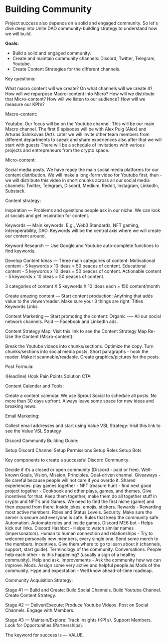 # Building Community


Project success also depends on a solid and engaged community. So let's dive deep into Unite DAO community-building strategy to understand how we will build. 

**Goals:**

- Build a solid and engaged community.
- Create and maintain community channels: Discord, Twitter, Telegram, Youtube.
- Create Content Strategies for the different channels.

Key questions:

What macro content will we create?
On what channels will we create it?
How will we repurpose Macro-content into Micro?
How will we distribute that Micro-content?
How will we listen to our audience? 
How will we measure our KPI’s?

Macro-content:

Youtube.
Our focus will be on the Youtube channel. This will be our main Macro channel. The first 6 episodes will be with Alex Puig (Alex) and Arturas Salnikovas (Art). Later we will invite other team members from different departments to speak and share experiences also after that we will start with guests There will be a schedule of invitations with various projects and entrepreneurs from the crypto space. 

Micro-content:

Social media posts.
We have ready the main social media platforms for our content distribution. We will make a long-form video for Youtube first, then - we will distribute this video in short chunks across all our social media channels: Twitter, Telegram, Discord, Medium, Reddit, Instagram, LinkedIn, Substack.


Content strategy:

Inspiration — Problems and questions people ask in our niche. 
We can look at socials and get inspiration for content. 

Keywords — Main keywords. 
E.g., Web3 Standards, NFT gaming, Interoperability, DAO. 
Keywords will be the central axis where we will create our content around. 

Keyword Research — Use Google and Youtube auto-complete functions to find keywords.

Develop Content Ideas — Three main categories of content:
Motivational content - 5 keywords x 10 ideas = 50 peaces of content.
Educational content - 5 keywords x 10 ideas = 50 peaces of content.
Actionable content - 5 keywords x 10 ideas = 50 peaces of content.

3 categories of content X 5 keywords X 10 ideas each = 150 content/month

Create amazing content — Start content production:
Anything that adds value to the viewer/reader.
Make sure your 3 things are right:
Titles
Keywords
Links

Content Marketing — Start promoting the content:
Organic -— All our social network channels. 
Paid — Facebook and LinkedIn ads. 



Content Strategy Map:
Visit this link to see the Content Strategy Map
Re-Use the Content (Micro-content):

Break the Youtube videos into chunks/sections.
Optimize the copy. Turn chunks/sections into social media posts.
Short paragraphs - hook the reader.
Make it scannable/readable.
Create graphics/pictures for the posts.


Post Formula:

(Headline)
Hook
Pain Points
Solution
CTA


Content Calendar and Tools:

Create a content calendar. We use Sprout Social to schedule all posts.
No more than 30 days upfront.
Always leave some space for new ideas and breaking news.


Email Marketing:

Collect email addresses and start using Value VSL Strategy:
Visit this link to see the Value VSL Strategy



Discord Community Building Guide:

Setup Discord Channel
Setup Permissions
Setup Roles
Setup Bots

Key components to create a successful Discord Community:

Decide if it’s a closed or open community (Discord - paid or free).
Well-known Goals, Vision, Mission, Principles.
Goal-driven channel. 
Giveaways - Be careful because people will not care if you overdo it.
Shared experiences: play games together - NFT treasure hunt - find next good project together - Cookbook and other plays, games, and themes. Give incentives for that.
Keep them together, make them do all together stuff in crypto and NFT’s and Games.
We need to find the first niche (game) and then expand from there.
Inside jokes, emojis, stickers.
Rewards - Rewarding most active members.
Roles and Status Levels.
Security. Make sure the server is secure and everyone is safe. 
Rules that keep the community safe.
Automation. Automate roles and inside games. 
Discord ME6 bot - Helps kick out links.
Discord Hashbot - Helps to watch similar names (impersonators).
Human to human connection and relationships - Try to welcome personally new members, every single one. 
Send some merch to the members. Incentives.
Give them where to go to learn about it (channels, support, start guide).
Terminology of the community.
Conversations.
People help each other - is this happening? (usually a sign of a healthy community).
Help and ask. Improvements - Ask the community how we can improve.
Mods. Assign some very active and helpful people as Mods of the community.
Hype and expectation - Well know ahead-of-time roadmap.


Community Acquisition Strategy:

Stage #1 — Build and Create:
Build Social Channels.
Build Youtube Channel.
Create Content Strategy.

Stage #2 — Deliver/Execute:
Produce Youtube Videos.
Post on Social Channels.
Engage with Members. 

Stage #3 — Maintain/Explore:
Track Insights (KPI’s).
Support Members.
Look for Opportunities (Partnerships).


The keyword for success is — VALUE.
